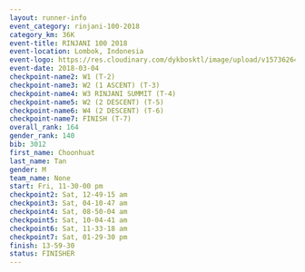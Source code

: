 ```yaml
---
layout: runner-info 
event_category: rinjani-100-2018 
category_km: 36K 
event-title: RINJANI 100 2018 
event-location: Lombok, Indonesia 
event-logo: https://res.cloudinary.com/dykbosktl/image/upload/v1573626435/Logo/Rinjani_eoufbh.png 
event-date: 2018-03-04 
checkpoint-name2: W1 (T-2) 
checkpoint-name3: W2 (1 ASCENT) (T-3) 
checkpoint-name4: W3 RINJANI SUMMIT (T-4) 
checkpoint-name5: W2 (2 DESCENT) (T-5) 
checkpoint-name6: W4 (2 DESCENT) (T-6) 
checkpoint-name7: FINISH (T-7) 
overall_rank: 164
gender_rank: 140
bib: 3012
first_name: Choonhuat
last_name: Tan
gender: M
team_name: None
start: Fri, 11-30-00 pm
checkpoint2: Sat, 12-49-15 am
checkpoint3: Sat, 04-10-47 am
checkpoint4: Sat, 08-50-04 am
checkpoint5: Sat, 10-04-41 am
checkpoint6: Sat, 11-33-18 am
checkpoint7: Sat, 01-29-30 pm
finish: 13-59-30
status: FINISHER
---
```

